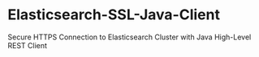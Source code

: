 # Elasticsearch-SSL-Java-Client
Secure HTTPS Connection to Elasticsearch Cluster with Java High-Level REST Client
